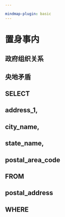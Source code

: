 ```yaml
---

mindmap-plugin: basic
---
```


# 置身事内

## 政府组织关系

## 央地矛盾

## SELECT

## address\_1,

## city\_name,

## state\_name,

## postal\_area\_code

## FROM

## postal\_address

## WHERE